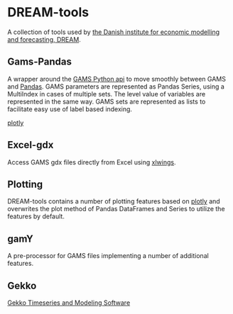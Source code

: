 # DREAM-tools
A collection of tools used by [the Danish institute for economic modelling and forecasting, DREAM](http://dreammodel.dk).


## Gams-Pandas
A wrapper around the [GAMS Python api](https://www.gams.com/latest/docs/API_PY_OVERVIEW.html) to move smoothly between GAMS and [Pandas](https://pandas.pydata.org/).
GAMS parameters are represented as Pandas Series, using a MultiIndex in cases of multiple sets.
The level value of variables are represented in the same way. GAMS sets are represented as lists to facilitate easy use of label based indexing.

 [plotly](https://plot.ly/python/)


## Excel-gdx
Access GAMS gdx files directly from Excel using [xlwings](https://www.xlwings.org/).

## Plotting
DREAM-tools contains a number of plotting features based on [plotly](https://plot.ly/python/) and overwrites the plot method of Pandas DataFrames and Series to utilize the features by default.

## gamY
A pre-processor for GAMS files implementing a number of additional features.

## Gekko
[Gekko Timeseries and Modeling Software](http://t-t.dk/gekko/)